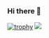 ### Hi there 👋

[![trophy](https://github-profile-trophy.vercel.app/?username=Rodevpet)](https://github.com/ryo-ma/github-profile-trophy)
![](https://github.com/Rodevpet/github-stats/blob/master/generated/overview.svg)
